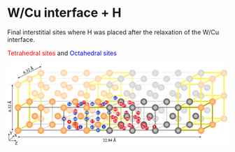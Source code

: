 # W/Cu interface + H

Final interstitial sites where H was placed after the relaxation of the W/Cu interface.

<span style="color:red">Tetrahedral sites</span> and <span style="color:blue">Octahedral sites</span>


![Figure_08](https://github.com/YosvanySS/interface/blob/main/images/Figure_08.png)
